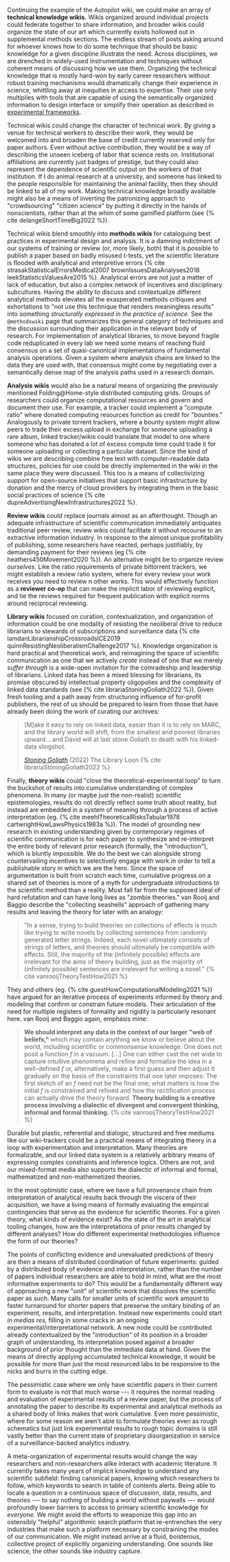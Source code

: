 
Continuing the example of the Autopilot wiki, we could make an array of **technical knowledge wikis.** Wikis organized around individual projects could federate together to share information, and broader wikis could organize the state of our art which currently exists hollowed out in supplemental methods sections. The endless stream of posts asking around for whoever knows how to do some technique that should be basic knowledge for a given discipline illustrate the need. Across disciplines, we are drenched in widely-used instrumentation and techniques without coherent means of discussing how we use them. Organizing the technical knowledge that is mostly hard-won by early career researchers without robust training mechanisms would dramatically change their experience in science, whittling away at inequities in access to expertise. Their use only multiplies with tools that are capable of using the semantically organized information to design interface or simplify their operation as described in [experimental frameworks](#experimental-frameworks).

Technical wikis could change the character of technical work. By giving a venue for technical workers to describe their work, they would be welcomed into and broaden the base of credit currently reserved only for paper authors. Even without active contribution, they would be a way of describing the unseen iceberg of labor that science rests on. Institutional affiliations are currently just badges of prestige, but they could also represent the dependence of scientific output on the workers of that institution. If I do animal research at a university, and someone has linked to the people responsible for maintaining the animal facility, then they should be linked to all of my work. Making technical knowledge broadly available might also be a means of inverting the patronizing approach to "crowdsourcing" "citizen science" by putting it directly in the hands of nonscientists, rather than at the whim of some gamified platform (see {% cite delangeShortTimeBig2022 %}).

Technical wikis blend smoothly into **methods wikis** for cataloguing best practices in experimental design and analysis. It is a damning indictment of our systems of training or review (or, more likely, both) that it is possible to publish a paper based on badly misused t-tests, yet the scientific literature is flooded with analytical and interpretive errors {% cite strasakStatisticalErrorsMedical2007 brownIssuesDataAnalyses2018 leekStatisticsValuesAre2015 %}. Analytical errors are not just a matter of lack of education, but also a complex network of incentives and disciplinary subcultures. Having the ability to discuss and contextualize different analytical methods elevates all the exasperated methods critiques and exhortations to "not use this technique that renders meaningless results" into something *structurally expressed in the practice of science.* See the `@methodswiki` page that summarizes this general category of techniques and the discussion surrounding their application in the relevant body of research. For implementation of analytical libraries, to move beyond fragile code reduplicated in every lab we need some means of reaching fluid consensus on a set of quasi-canonical implementations of fundamental analysis operations. Given a system where analysis chains are linked to the data they are used with, that consensus might come by negotiating over a semantically dense map of the analysis paths used in a research domain. 

**Analysis wikis** would also be a natural means of organizing the previously mentioned Folding@Home-style distributed computing grids. Groups of researchers could organize computational resources and govern and document their use. For example, a tracker could implement a "compute ratio" where donated computing resources function as credit for "bounties." Analogously to private torrent trackers, where a bounty system might allow peers to trade their excess upload in exchange for someone uploading a rare album, linked tracker/wikis could translate that model to one where someone who has donated a lot of excess compute time could trade it for someone uploading or collecting a particular dataset. Since the kind of wikis we are describing combine free text with computer-readable data structures, policies for use could be directly implemented in the wiki in the same place they were discussed. This too is a means of collectivizing support for open-source initiatives that support basic infrastructure by donation and the mercy of cloud providers by integrating them in the basic social practices of science {% cite dupreAdvertisingNewInfrastructures2022 %}. 

**Review wikis** could replace journals almost as an afterthought. Though an adequate infrastructure of scientific communication immediately antiquates traditional peer review, review wikis could facilitate it without recourse to an extractive information industry. In response to the almost unique profitability of publishing, some researchers have reacted, perhaps justifiably, by demanding payment for their reviews (eg {% cite heathers450Movement2020 %}). An alternative might be to organize review *ourselves.* Like the ratio requirements of private bittorrent trackers, we might establish a review ratio system, where for every review your work receives you need to review n other works. This would effectively function as a **reviewer co-op** that can make the implicit labor of reviewing explicit, and tie the reviews required for frequent publication with explicit norms around reciprocal reviewing. 

**Library wikis** focused on curation, contextualization, and organization of information could be one modality of resisting the neoliberal drive to reduce librarians to stewards of subscriptions and surveillance data {% cite lamdanLibrarianshipCrossroadsICE2019 quinnResistingNeoliberalismChallenge2017 %}. Knowledge organization is hard practical and theoretical work, and reimagining the space of scientific communication as one that we actively *create* instead of one that we merely *suffer through* is a wide-open invitation for the comradeship and leadership of librarians. Linked data has been a mixed blessing for librarians, its promise obscured by intellectual property oligopolies and the complexity of linked data standards (see {% cite librariaStoningGoliath2022 %}). Given fresh tooling and a path away from structuring influence of for-profit publishers, the rest of us should be prepared to learn from those that have already been doing the work of curating our archives: 

> [M]ake it easy to rely on linked data, easier than it is to rely on MARC, and the library world will shift, from the smallest and poorest libraries upward… and David will at last stone Goliath to death with his linked-data slingshot. 
>
> [*Stoning Goliath*](https://gavialib.com/2022/06/stoning-goliath/) (2022) The Library Loon {% cite librariaStoningGoliath2022 %}

Finally, **theory wikis** could "close the theoretical-experimental loop" to turn the buckshot of results into cumulative understanding of complex phenomena. In many (or maybe just the non-realist) scientific epistemologies, results do not directly reflect some truth about reality, but instead are embedded in a system of meaning through a process of active interpretation (eg. {% cite meehlTheoreticalRisksTabular1978 cartwrightHowLawsPhysics1983a %}). The model of grounding new research in existing understanding given by contemporary regimes of scientific communication is for each paper to synthesize and re-interpret the entire body of relevant prior research (formally, the "introduction"), which is bluntly impossible. We do the best we can alongside strong countervailing incentives to selectively engage with work in order to tell a publishable story in which we are the hero. Since the space of argumentation is built from scratch each time, cumulative progress on a shared set of theories is more of a myth for undergraduate introductions to the scientific method than a reality. Most fall far from the supposed ideal of hard refutation and can have long lives as "zombie theories." van Rooij and Baggio describe the "collecting seashells" approach of gathering many results and leaving the theory for later with an analogy:

> "In a sense, trying to build theories on collections of effects is much like trying to write novels by collecting sentences from randomly generated letter strings. Indeed, each novel ultimately consists of strings of letters, and theories should ultimately be compatible with effects. Still, the majority of the (infinitely possible) effects are irrelevant for the aims of theory building, just as the majority of (infinitely possible) sentences are irrelevant for writing a novel." {% cite vanrooijTheoryTestHow2021 %}

They and others (eg. {% cite guestHowComputationalModeling2021 %}) have argued for an iterative process of experiments informed by theory and modeling that confirm or constrain future models. Their articulation of the need for multiple registers of formality and rigidity is particularly resonant here. van Rooij and Baggio again, emphasis mine:

> **We should interpret any data in the context of our larger "web of beliefs,"** which may contain anything we know or believe about the world, including scientific or commonsense knowledge. One does not posit a function *f* in a vacuum. [...] One can either cast the net wide to capture intuitive phenomena and refine and formalize the idea in a well-defined *f* or, alternatively, make a first guess and then adjust it gradually on the basis of the constraints that one later imposes: The first sketch of an *f* need not be the final one; what matters is how the initial *f* is constrained and refined and how the rectification process can actually drive the theory forward. **Theory building is a creative process involving a dialectic of divergent and convergent thinking, informal and formal thinking.** {% cite vanrooijTheoryTestHow2021 %}

Durable but plastic, referential and dialogic, structured and free mediums like our wiki-trackers could be a practical means of integrating theory in a loop with experimentation and interpretation. Many theories are formalizable, and our linked data system is a relatively arbitrary means of expressing complex constraints and inference logics. Others are not, and our mixed-format media also supports the dialectic of informal and formal, mathematized and non-mathemetized theories. 

In the most optimistic case, where we have a full provenance chain from interpretation of analytical results back through the viscera of their acquisition, we have a living means of formally evaluating the empirical contingencies that serve as the evidence for scientific theories. For a given theory, what kinds of evidence exist? As the state of the art in analytical tooling changes, how are the interpretations of prior results changed by different analyses? How do different experimental methodologies influence the form of our theories? 

The points of conflicting evidence and unevaluated predictions of theory are then a means of distributed coordination of future experiments: guided by a distributed body of evidence and interpretation, rather than the number of papers individual researchers are able to hold in mind, what are the most informative experiments to do? This would be a fundamentally different way of approaching a new "unit" of scientific work that dissolves the scientific paper as such. Many calls for smaller units of scientific work amount to faster turnaround for shorter papers that preserve the unitary binding of an experiment, results, and interpretation. Instead new experiments could start *in medias res,* filling in some cracks in an ongoing experimental/interpretational network. A new node could be contributed already contextualized by the "introduction" of its position in a broader graph of understanding, its interpretation posed against a broader background of prior thought than the immediate data at hand. Given the means of directly applying accumulated technical knowledge, it would be possible for more than just the most resourced labs to be responsive to the nicks and burrs in the cutting edge.

The pessimistic case where we only have scientific papers in their current form to evaluate is not that much worse --- it requires the normal reading and evaluation of experimental results of a review paper, but the process of annotating the paper to describe its experimental and analytical methods as a shared body of links makes that work cumulative. Even more pessimistic, where for some reason we aren't able to formulate theories even as rough schematics but just link experimental results to rough topic domains is still vastly better than the current state of proprietary disorganization in service of a surveillance-backed analytics industry. 

A meta-organization of experimental results would change the way researchers and non-researchers alike interact with academic literature. It currently takes many years of implicit knowledge to understand any scientific subfield: finding canonical papers, knowing which researchers to follow, which keywords to search in table of contents alerts. Being able to locate a question in a continuous space of discussion, data, results, and theories --- to say nothing of building a world without paywalls --- would profoundly lower barriers to access to primary scientific knowledge for *everyone.* We might avoid the efforts to weaponize this gap into an ostensibly "helpful" algorithmic search platform that re-entrenches the very industries that make such a platform necessary by constraining the modes of our communication. We might instead arrive at a fluid, boisterous, collective project of explicitly organizing understanding. One sounds like science, the other sounds like industry capture.